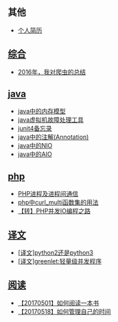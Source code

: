 ## 其他
- [个人简历](./resume.md)

## [综合](./comprehensive)

- [2016年，我对爬虫的总结](./comprehensive/2016年，我对爬虫的总结.md)

## [java](./java)

- [java中的内存模型](./java/java中的内存模型.md)
- [java虚拟机故障处理工具](./java/java虚拟机故障处理工具.md)
- [junit4备忘录](./java/junit4备忘录.md)
- [java中的注解(Annotation)](./java/java中的注解(Annotation).md)
- [java中的NIO](./java/java中的NIO.md)
- [java中的AIO](./java/java中的AIO.md)

## [php](./php)

- [PHP进程及进程间通信](./php/PHP进程及进程间通信.md)
- [php中curl_multi函数集的用法](./php/php中curl_multi函数集的用法.md)
- [【转】PHP并发IO编程之路](./php/【转】PHP并发IO编程之路.md)

## [译文](./translate)

- [[译文]python2还是python3](./translate/[译文]python2还是python3.md)
- [[译文]greenlet:轻量级并发程序](./translate/[译文]greenlet:轻量级并发程序.md)

## [阅读](./read)

- [【20170501】如何阅读一本书](./read/【20170501】如何阅读一本书.md)
- [【20170518】如何管理自己的时间](./read/【20170518】如何管理自己的时间.md)
